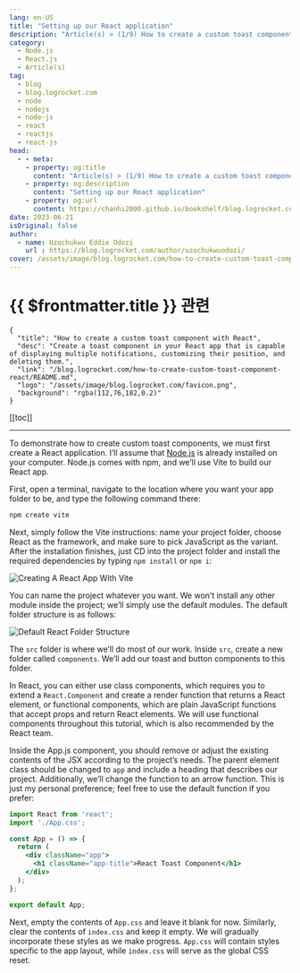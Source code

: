 ```yaml
---
lang: en-US
title: "Setting up our React application"
description: "Article(s) > (1/9) How to create a custom toast component with React" 
category:
  - Node.js
  - React.js
  - Article(s)
tag:
  - blog
  - blog.logrocket.com
  - node
  - nodejs
  - node-js
  - react
  - reactjs
  - react-js
head:
  - - meta:
    - property: og:title
      content: "Article(s) > (1/9) How to create a custom toast component with React"
    - property: og:description
      content: "Setting up our React application"
    - property: og:url
      content: https://chanhi2000.github.io/bookshelf/blog.logrocket.com/how-to-create-custom-toast-component-react/setting-up-our-react-application.html
date: 2023-06-21
isOriginal: false
author:
  - name: Uzochukwu Eddie Odozi
    url : https://blog.logrocket.com/author/uzochukwuodozi/
cover: /assets/image/blog.logrocket.com/how-to-create-custom-toast-component-react/banner.png
---
```


# {{ $frontmatter.title }} 관련

```component VPCard
{
  "title": "How to create a custom toast component with React",
  "desc": "Create a toast component in your React app that is capable of displaying multiple notifications, customizing their position, and deleting them.",
  "link": "/blog.logrocket.com/how-to-create-custom-toast-component-react/README.md",
  "logo": "/assets/image/blog.logrocket.com/favicon.png",
  "background": "rgba(112,76,182,0.2)"
}
```

[[toc]]

---

<SiteInfo
  name="How to create a custom toast component with React"
  desc="Create a toast component in your React app that is capable of displaying multiple notifications, customizing their position, and deleting them."
  url="https://blog.logrocket.com/how-to-create-custom-toast-component-react#setting-up-react-application"
  logo="/assets/image/blog.logrocket.com/favicon.png"
  preview="/assets/image/blog.logrocket.com/how-to-create-custom-toast-component-react/banner.png"/>

To demonstrate how to create custom toast components, we must first create a React application. I’ll assume that [Node.js](https://nodejs.org/en/) is already installed on your computer. Node.js comes with npm, and we’ll use Vite to build our React app.

First, open a terminal, navigate to the location where you want your app folder to be, and type the following command there:

```jsx
npm create vite
```

Next, simply follow the Vite instructions: name your project folder, choose React as the framework, and make sure to pick JavaScript as the variant. After the installation finishes, just CD into the project folder and install the required dependencies by typing `npm install` or `npm i`:

![Creating A React App With Vite](https://blog.logrocket.com/wp-content/uploads/2020/03/creating-react-app-vite.jpeg)

You can name the project whatever you want. We won’t install any other module inside the project; we’ll simply use the default modules. The default folder structure is as follows:

![Default React Folder Structure](https://blog.logrocket.com/wp-content/uploads/2020/03/default-react-folder-structure.png)

The <FontIcon icon="fas fa-folder-open"/>`src` folder is where we’ll do most of our work. Inside <FontIcon icon="fas fa-folder-open"/>`src`, create a new folder called `components`. We’ll add our toast and button components to this folder.

In React, you can either use class components, which requires you to extend a `React.Component` and create a render function that returns a React element, or functional components, which are plain JavaScript functions that accept props and return React elements. We will use functional components throughout this tutorial, which is also recommended by the React team.

Inside the App.js component, you should remove or adjust the existing contents of the JSX according to the project’s needs. The parent element class should be changed to `app` and include a heading that describes our project. Additionally, we’ll change the function to an arrow function. This is just my personal preference; feel free to use the default function if you prefer:

```jsx
import React from 'react';
import './App.css';

const App = () => {
  return (
    <div className="app">
      <h1 className="app-title">React Toast Component</h1>
    </div>
  );
};

export default App;
```

Next, empty the contents of <FontIcon icon="fa-brands fa-css3-alt"/>`App.css` and leave it blank for now. Similarly, clear the contents of <FontIcon icon="fa-brands fa-css3-alt"/>`index.css` and keep it empty. We will gradually incorporate these styles as we make progress. <FontIcon icon="fa-brands fa-css3-alt"/>`App.css` will contain styles specific to the app layout, while <FontIcon icon="fa-brands fa-css3-alt"/>`index.css` will serve as the global CSS reset.
